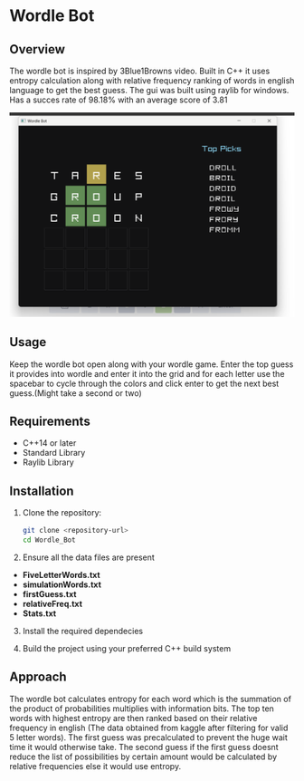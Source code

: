 # Wordle Bot

## Overview

The wordle bot is inspired by 3Blue1Browns video.
Built in C++ it uses entropy calculation along with relative frequency ranking of words in english language to get the best guess. The gui was built using raylib for windows.
Has a succes rate of 98.18% with an average score of 3.81

![Wordle Bot Screenshot](wordlebot.png)

## Usage

Keep the wordle bot open along with your wordle game. Enter the top guess it provides into wordle and enter it into the grid and for each letter use the spacebar to cycle through the colors and click enter to get the next best guess.(Might take a second or two)

## Requirements

- C++14 or later
- Standard Library
- Raylib Library

## Installation

1. Clone the repository:

   ```bash
   git clone <repository-url>
   cd Wordle_Bot
   ```

2. Ensure all the data files are present

- **FiveLetterWords.txt**
- **simulationWords.txt**
- **firstGuess.txt**
- **relativeFreq.txt**
- **Stats.txt**

3. Install the required dependecies

4. Build the project using your preferred C++ build system

## Approach

The wordle bot calculates entropy for each word which is the summation of the product of probabilities multiplies with information bits. The top ten words with highest entropy are then ranked based on their relative frequency in english (The data obtained from kaggle after filtering for valid 5 letter words).
The first guess was precalculated to prevent the huge wait time it would otherwise take. The second guess if the first guess doesnt reduce the list of possibilities by certain amount would be calculated by relative frequencies else it would use entropy.
